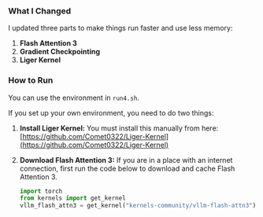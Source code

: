### What I Changed

I updated three parts to make things run faster and use less memory:

1.  **Flash Attention 3**
2.  **Gradient Checkpointing**
3.  **Liger Kernel**

### How to Run

You can use the environment in `run4.sh`.

If you set up your own environment, you need to do two things:

1.  **Install Liger Kernel:** You must install this manually from here:
    [https://github.com/Comet0322/Liger-Kernel](https://github.com/Comet0322/Liger-Kernel)

2.  **Download Flash Attention 3:** If you are in a place with an internet connection, first run the code below to download and cache Flash Attention 3.

    ```python
    import torch
    from kernels import get_kernel
    vllm_flash_attn3 = get_kernel("kernels-community/vllm-flash-attn3")
    ```